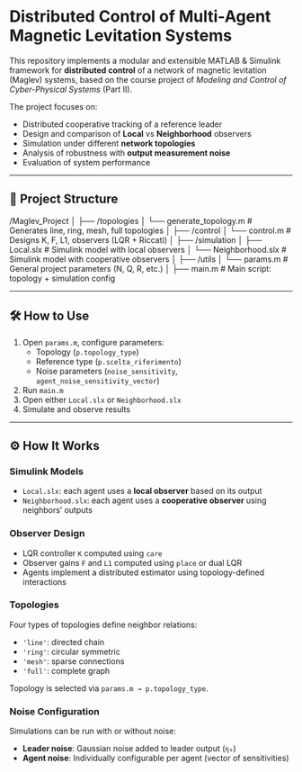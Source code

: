 # Distributed Control of Multi-Agent Magnetic Levitation Systems

This repository implements a modular and extensible MATLAB & Simulink framework for **distributed control** of a network of magnetic levitation (Maglev) systems, based on the course project of *Modeling and Control of Cyber-Physical Systems* (Part II).

The project focuses on:

- Distributed cooperative tracking of a reference leader  
- Design and comparison of **Local** vs **Neighborhood** observers  
- Simulation under different **network topologies**  
- Analysis of robustness with **output measurement noise**  
- Evaluation of system performance 

---

## 📁 Project Structure
/Maglev_Project
│
├── /topologies
│ └── generate_topology.m # Generates line, ring, mesh, full topologies
│
├── /control
│ └── control.m # Designs K, F, L1, observers (LQR + Riccati)
│
├── /simulation
│ ├── Local.slx # Simulink model with local observers
│ └── Neighborhood.slx # Simulink model with cooperative observers
│
├── /utils
│ └── params.m # General project parameters (N, Q, R, etc.)
│
├── main.m # Main script: topology + simulation config


---

## 🛠️ How to Use

1. Open `params.m`, configure parameters:
   - Topology (`p.topology_type`)
   - Reference type (`p.scelta_riferimento`)
   - Noise parameters (`noise_sensitivity`, `agent_noise_sensitivity_vector`)
2. Run `main.m`
3. Open either `Local.slx` or `Neighborhood.slx`
4. Simulate and observe results

---

## ⚙️ How It Works

### Simulink Models
- `Local.slx`: each agent uses a **local observer** based on its output  
- `Neighborhood.slx`: each agent uses a **cooperative observer** using neighbors’ outputs  

### Observer Design
- LQR controller `K` computed using `care`  
- Observer gains `F` and `L1` computed using `place` or dual LQR  
- Agents implement a distributed estimator using topology-defined interactions  

### Topologies
Four types of topologies define neighbor relations:
- `'line'`: directed chain  
- `'ring'`: circular symmetric  
- `'mesh'`: sparse connections  
- `'full'`: complete graph  

Topology is selected via `params.m → p.topology_type`.

### Noise Configuration
Simulations can be run with or without noise:
- **Leader noise**: Gaussian noise added to leader output (`η₀`)  
- **Agent noise**: Individually configurable per agent (vector of sensitivities)  


